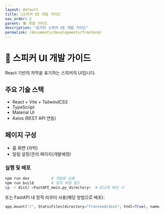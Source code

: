 ```yaml
---
layout: default
title: 🎨스피커 UI 개발 가이드
nav_order: 2
parent: 🛠 개발 가이드
description: "살가이 스피커 UI 개발 가이드"
permalink: /documents/developments/frontend/
---
```


# 🎨 스피커 UI 개발 가이드

React 기반의 자막을 표기하는 스피커의 UI입니다.

## 주요 기술 스택
- React + Vite + TailwindCSS
- TypeScript
- Material UI
- Axios (REST API 연동)

## 페이지 구성
- 홈 화면 (자막)
- 알림 설정/관리 페이지(개발예정)

### 실행 및 배포

```bash
npm run dev          # 개발용 실행
npm run build        # 정적 파일 빌드
cp -r dist/ <FastAPI_main.py_directory>  # EC2에 배포 시
```

또는 FastAPI 내 정적 라우터 사용(해당 방법으로 배포):

```python
app.mount("/", StaticFiles(directory="frontend/dist", html=True), name="static")
```

